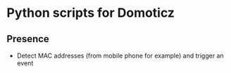 # Python scripts for Domoticz

## Presence
* Detect MAC addresses (from mobile phone for example) and trigger an event
